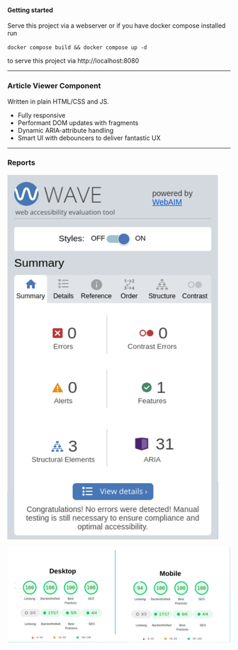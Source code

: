 #### Getting started

Serve this project via a webserver or if you have docker compose installed run 

`docker compose build && docker compose up -d`

to serve this project via http://localhost:8080



____
### Article Viewer Component

Written in plain HTML/CSS and JS.

- Fully responsive
- Performant DOM updates with fragments
- Dynamic ARIA-attribute handling
- Smart UI with debouncers to deliver fantastic UX


____
### Reports


![WAVE report](image.png)

![Lighthouse report](image-1.png)